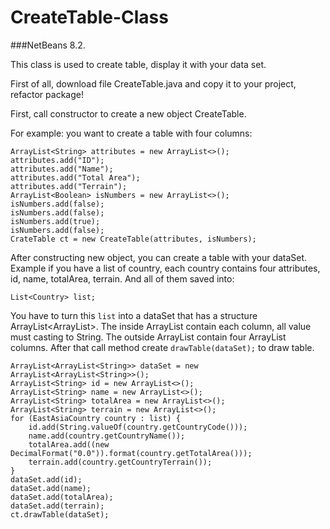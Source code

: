 # CreateTable-Class
###NetBeans 8.2.

This class is used to create table, display it with your data set.

First of all, download file CreateTable.java and copy it to your project, refactor package!

First, call constructor to create a new object CreateTable.

For example: you want to create a table with four columns: 
    
    ArrayList<String> attributes = new ArrayList<>();
    attributes.add("ID");
    attributes.add("Name");
    attributes.add("Total Area");
    attributes.add("Terrain");
    ArrayList<Boolean> isNumbers = new ArrayList<>();
    isNumbers.add(false);
    isNumbers.add(false);
    isNumbers.add(true);
    isNumbers.add(false);
    CrateTable ct = new CreateTable(attributes, isNumbers);
   
After constructing new object, you can create a table with your dataSet. Example if you have a list of country, each country contains four attributes, id, name, totalArea, terrain. And all of them saved into:

    List<Country> list;

You have to turn this `list` into a dataSet that has a structure ArrayList<ArrayList<String>>.
The inside ArrayList contain each column, all value must casting to String. The outside ArrayList contain four ArrayList columns. After that call method create `drawTable(dataSet);` to draw table. 

    ArrayList<ArrayList<String>> dataSet = new ArrayList<ArrayList<String>>();
    ArrayList<String> id = new ArrayList<>();
    ArrayList<String> name = new ArrayList<>();
    ArrayList<String> totalArea = new ArrayList<>();
    ArrayList<String> terrain = new ArrayList<>();
    for (EastAsiaCountry country : list) {
        id.add(String.valueOf(country.getCountryCode()));
        name.add(country.getCountryName());
        totalArea.add((new DecimalFormat("0.0")).format(country.getTotalArea()));
        terrain.add(country.getCountryTerrain());
    }
    dataSet.add(id);
    dataSet.add(name);
    dataSet.add(totalArea);
    dataSet.add(terrain);
    ct.drawTable(dataSet);
    
    
